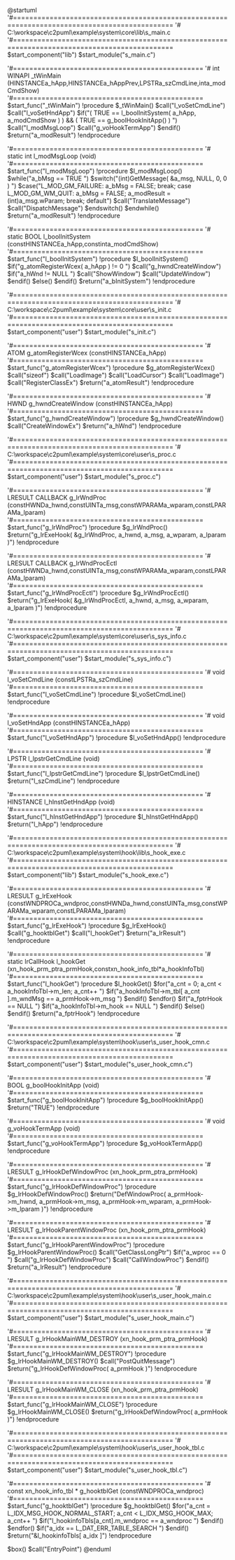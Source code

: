 @startuml
'#==============================================================================================
'# C:\workspace\c2puml\example\system\core\lib\s_main.c
'#==============================================================================================
$start_component("lib")
$start_module("s_main.c")

'#===============================================
'# int WINAPI _tWinMain (HINSTANCEa_hApp,HINSTANCEa_hAppPrev,LPSTRa_szCmdLine,inta_modCmdShow)
'#===============================================
$start_func("_tWinMain")
!procedure $_tWinMain()
$call("l_voSetCmdLine")
$call("l_voSetHndApp")
$if("( TRUE == l_boolInitSystem( a_hApp, a_modCmdShow ) ) && ( TRUE == g_boolHookInitApp() ) ")
$call("l_modMsgLoop")
$call("g_voHookTermApp")
$endif()
$return("a_modResult")
!endprocedure

'#===============================================
'# static int l_modMsgLoop (void)
'#===============================================
$start_func("l_modMsgLoop")
!procedure $l_modMsgLoop()
$while("a_bMsg == TRUE ")
$switch("(int)GetMessage( &a_msg, NULL, 0, 0 ) ")
$case("L_MOD_GM_FAILURE: a_bMsg = FALSE; break; case L_MOD_GM_WM_QUIT: a_bMsg = FALSE; a_modResult = (int)a_msg.wParam; break; default")
$call("TranslateMessage")
$call("DispatchMessage")
$endswitch()
$endwhile()
$return("a_modResult")
!endprocedure

'#===============================================
'# static BOOL l_boolInitSystem (constHINSTANCEa_hApp,constinta_modCmdShow)
'#===============================================
$start_func("l_boolInitSystem")
!procedure $l_boolInitSystem()
$if("g_atomRegisterWcex( a_hApp ) != 0 ")
$call("g_hwndCreateWindow")
$if("a_hWnd != NULL ")
$call("ShowWindow")
$call("UpdateWindow")
$endif()
$else()
$endif()
$return("a_bInitSystem")
!endprocedure


'#==============================================================================================
'# C:\workspace\c2puml\example\system\core\user\s_init.c
'#==============================================================================================
$start_component("user")
$start_module("s_init.c")

'#===============================================
'# ATOM g_atomRegisterWcex (constHINSTANCEa_hApp)
'#===============================================
$start_func("g_atomRegisterWcex")
!procedure $g_atomRegisterWcex()
$call("sizeof")
$call("LoadImage")
$call("LoadCursor")
$call("LoadImage")
$call("RegisterClassEx")
$return("a_atomResult")
!endprocedure

'#===============================================
'# HWND g_hwndCreateWindow (constHINSTANCEa_hApp)
'#===============================================
$start_func("g_hwndCreateWindow")
!procedure $g_hwndCreateWindow()
$call("CreateWindowEx")
$return("a_hWnd")
!endprocedure


'#==============================================================================================
'# C:\workspace\c2puml\example\system\core\user\s_proc.c
'#==============================================================================================
$start_component("user")
$start_module("s_proc.c")

'#===============================================
'# LRESULT CALLBACK g_lrWndProc (constHWNDa_hwnd,constUINTa_msg,constWPARAMa_wparam,constLPARAMa_lparam)
'#===============================================
$start_func("g_lrWndProc")
!procedure $g_lrWndProc()
$return("g_lrExeHook( &g_lrWndProc, a_hwnd, a_msg, a_wparam, a_lparam )")
!endprocedure

'#===============================================
'# LRESULT CALLBACK g_lrWndProcEctl (constHWNDa_hwnd,constUINTa_msg,constWPARAMa_wparam,constLPARAMa_lparam)
'#===============================================
$start_func("g_lrWndProcEctl")
!procedure $g_lrWndProcEctl()
$return("g_lrExeHook( &g_lrWndProcEctl, a_hwnd, a_msg, a_wparam, a_lparam )")
!endprocedure


'#==============================================================================================
'# C:\workspace\c2puml\example\system\core\user\s_sys_info.c
'#==============================================================================================
$start_component("user")
$start_module("s_sys_info.c")

'#===============================================
'# void l_voSetCmdLine (constLPSTRa_szCmdLine)
'#===============================================
$start_func("l_voSetCmdLine")
!procedure $l_voSetCmdLine()
!endprocedure

'#===============================================
'# void l_voSetHndApp (constHINSTANCEa_hApp)
'#===============================================
$start_func("l_voSetHndApp")
!procedure $l_voSetHndApp()
!endprocedure

'#===============================================
'# LPSTR l_lpstrGetCmdLine (void)
'#===============================================
$start_func("l_lpstrGetCmdLine")
!procedure $l_lpstrGetCmdLine()
$return("l_szCmdLine")
!endprocedure

'#===============================================
'# HINSTANCE l_hInstGetHndApp (void)
'#===============================================
$start_func("l_hInstGetHndApp")
!procedure $l_hInstGetHndApp()
$return("l_hApp")
!endprocedure


'#==============================================================================================
'# C:\workspace\c2puml\example\system\hook\lib\s_hook_exe.c
'#==============================================================================================
$start_component("lib")
$start_module("s_hook_exe.c")

'#===============================================
'# LRESULT g_lrExeHook (constWNDPROCa_wndproc,constHWNDa_hwnd,constUINTa_msg,constWPARAMa_wparam,constLPARAMa_lparam)
'#===============================================
$start_func("g_lrExeHook")
!procedure $g_lrExeHook()
$call("g_hooktblGet")
$call("l_hookGet")
$return("a_lrResult")
!endprocedure

'#===============================================
'# static lrCallHook l_hookGet (xn_hook_prm_ptra_prmHook,constxn_hook_info_tbl*a_hookInfoTbl)
'#===============================================
$start_func("l_hookGet")
!procedure $l_hookGet()
$for("a_cnt = 0; a_cnt < a_hookInfoTbl->m_len; a_cnt++ ")
$if("a_hookInfoTbl->m_tbl[ a_cnt ].m_wndMsg == a_prmHook->m_msg ")
$endif()
$endfor()
$if("a_fptrHook == NULL ")
$if("a_hookInfoTbl->m_hook == NULL ")
$endif()
$else()
$endif()
$return("a_fptrHook")
!endprocedure


'#==============================================================================================
'# C:\workspace\c2puml\example\system\hook\user\s_user_hook_cmn.c
'#==============================================================================================
$start_component("user")
$start_module("s_user_hook_cmn.c")

'#===============================================
'# BOOL g_boolHookInitApp (void)
'#===============================================
$start_func("g_boolHookInitApp")
!procedure $g_boolHookInitApp()
$return("TRUE")
!endprocedure

'#===============================================
'# void g_voHookTermApp (void)
'#===============================================
$start_func("g_voHookTermApp")
!procedure $g_voHookTermApp()
!endprocedure

'#===============================================
'# LRESULT g_lrHookDefWindowProc (xn_hook_prm_ptra_prmHook)
'#===============================================
$start_func("g_lrHookDefWindowProc")
!procedure $g_lrHookDefWindowProc()
$return("DefWindowProc( a_prmHook->m_hwnd, a_prmHook->m_msg, a_prmHook->m_wparam, a_prmHook->m_lparam )")
!endprocedure

'#===============================================
'# LRESULT g_lrHookParentWindowProc (xn_hook_prm_ptra_prmHook)
'#===============================================
$start_func("g_lrHookParentWindowProc")
!procedure $g_lrHookParentWindowProc()
$call("GetClassLongPtr")
$if("a_wproc == 0 ")
$call("g_lrHookDefWindowProc")
$call("CallWindowProc")
$endif()
$return("a_lrResult")
!endprocedure


'#==============================================================================================
'# C:\workspace\c2puml\example\system\hook\user\s_user_hook_main.c
'#==============================================================================================
$start_component("user")
$start_module("s_user_hook_main.c")

'#===============================================
'# LRESULT g_lrHookMainWM_DESTROY (xn_hook_prm_ptra_prmHook)
'#===============================================
$start_func("g_lrHookMainWM_DESTROY")
!procedure $g_lrHookMainWM_DESTROY()
$call("PostQuitMessage")
$return("g_lrHookDefWindowProc( a_prmHook )")
!endprocedure

'#===============================================
'# LRESULT g_lrHookMainWM_CLOSE (xn_hook_prm_ptra_prmHook)
'#===============================================
$start_func("g_lrHookMainWM_CLOSE")
!procedure $g_lrHookMainWM_CLOSE()
$return("g_lrHookDefWindowProc( a_prmHook )")
!endprocedure


'#==============================================================================================
'# C:\workspace\c2puml\example\system\hook\user\s_user_hook_tbl.c
'#==============================================================================================
$start_component("user")
$start_module("s_user_hook_tbl.c")

'#===============================================
'# const xn_hook_info_tbl * g_hooktblGet (constWNDPROCa_wndproc)
'#===============================================
$start_func("g_hooktblGet")
!procedure $g_hooktblGet()
$for("a_cnt = L_IDX_MSG_HOOK_NORMAL_START; a_cnt < L_IDX_MSG_HOOK_MAX; a_cnt++ ")
$if("l_hookinfoTbls[a_cnt].m_wndproc == a_wndproc ")
$endif()
$endfor()
$if("a_idx == L_DAT_ERR_TABLE_SEARCH ")
$endif()
$return("&l_hookinfoTbls[ a_idx ]")
!endprocedure


$box()
$call("EntryPoint")
@enduml

